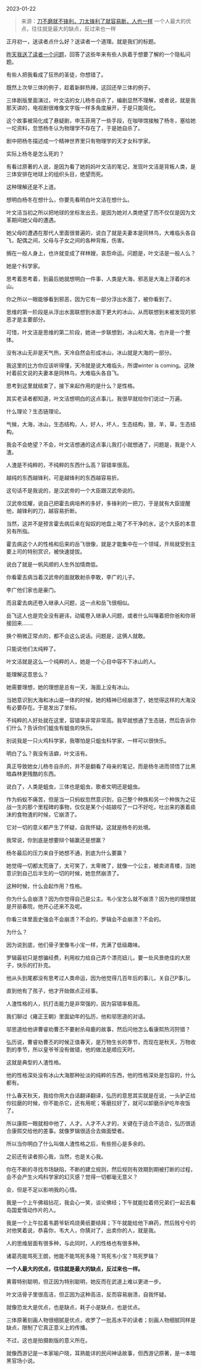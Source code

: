 2023-01-22

> 来源：[刀不磨就不锋利，刀太锋利了就容易断，人也一样](http://mp.weixin.qq.com/s?__biz=MzU0MjYwNDU2Mw==&mid=2247509426&idx=1&sn=ee82fdba129bf011c1f1eb7b6baf6250&chksm=fb1ac9cecc6d40d800e263c8553f845aeb4b6e86e8be359567b16a56dc976f1fd6742cf5545a&scene=27#wechat_redirect)
> 一个人最大的优点，往往就是最大的缺点，反过来也一样

正月初一，送读者点什么好？送读者一个道理。就是我们的标题。

[昨天我送了读者一个问题](http://mp.weixin.qq.com/s?__biz=MzU0MjYwNDU2Mw==&mid=2247509421&idx=1&sn=29880cf17db38d16f465daca6e985a35&chksm=fb1ac9d1cc6d40c79e3503906f120ddfe0428f65184a6f6d86f89d4ac898772fc4bc1fcdfe73&scene=21#wechat_redirect)，回答了这些年来有些人执着于想要了解的一个隐私问题。  

有些人把我看成了狂热的圣徒，你想错了。  

既然上次举三体的例子，趁着新鲜热辣，这回还举三体的例子。  

三体剧版里面演过，叶文洁的女儿杨冬自杀了，编剧显然不理解，或者说，就是我那天讲的，电视剧很难像文字版一样多角度展开，于是只能简化。  

这个故事被简化成了悬疑剧，申玉菲用了一些手段，在咖啡馆接触了杨冬，塞给她一坨资料，忽悠杨冬认为物理学不存在了，于是她自杀了。

剧中把杨冬描述成一个精神世界里只有物理学的天才女科学家。

实际上杨冬是怎么死的？  

有看过原著的人说，是因为看了她妈妈叶文洁的笔记，发现叶文洁是背叛人类，是三体安排在地球上的组织头目，绝望而死。  

这种理解还是不上道。  

想明白杨冬在想什么，你要先看明白叶文洁在想什么。  

叶文洁当初之所以把地球的坐标发出去，是因为她对人类绝望了而不仅仅是因为文革期间她父母的遭遇。

她父母的遭遇在那代人里面很普遍的，说白了就是夫妻本是同林鸟，大难临头各自飞，配偶之间，父母与子女之间的各种背叛，伤害。  

搁在一般人身上，也许就变成了祥林嫂，哀怨命运。问题是，叶文洁是一般人么？

她是个科学家。

思考着思考着，到最后她就想明白一件事，人类是大海，邪恶是大海上浮着的冰山。  

你之所以一眼能够看到邪恶，因为它有一部分浮出水面了，被你看到了。  

思维的第一阶段是从浮出水面联想到水面下更大的冰山，从而联想到未被发现的邪恶才是主要部分。  

可惜，叶文洁是思维的第二阶段，她进一步联想到，冰山和大海，也许是一个整体。

没有冰山无非是天气热，天冷自然会形成冰山，冰山就是大海的一部分。  

我这里的比方你应该听得懂，天冷就是说大难临头，所谓winter is coming。这映衬着前文说的夫妻本是同林鸟，大难临头各自飞。

思考到这里就结束了，接下来起作用的是什么？是性格。  

其实老读者都知道，叶文洁想明白的这点事儿，我很早就给你们说过一万遍。  

什么理论？生态链理论。

气候，大海，冰山，生态结构，人，好人，坏人，生态结构，狼，羊，草，生态结构。  

我会不会绝望？不会，叶文洁想通的这点事儿我打小就想通了，问题是，我是个人渣。  

人渣是不纯粹的，不纯粹的东西什么高？容错率很高。  

越纯的东西越锋利，可是越锋利的东西越容易折。  

这句话不是我说的，是汉武帝的一个大臣跟汉武帝说的。  

汉武帝炫耀，说自己把霍去病培养的多好，多锋利的一把刀，于是就有大臣提醒他，越锋利的刀，越容易折断。  

当然，这并不是预言霍去病后来在匈奴的地盘上喝了不干净的水，这个大臣的本意另有所指。

霍去病这个人的性格和后来的岳飞很像，就是才能集中在一个领域，开局就受到主要上司的特别赏识，被快速提拔。  

说白了就是一帆风顺的人生外加情商低。  

你看霍去病当着汉武帝的面就敢射杀李敢，李广的儿子。  

李广他们家也是豪门。

而且霍去病还卷入继承人问题，这一点和岳飞很相似。

岳飞这人也是完全没有避讳，动辄卷入继承人问题，或者什么叫嚷着把你爸和你哥接回来.......  

换个稍微正常点的，都不会这么说话。问题是，这俩人就敢。  

只能说他们太纯粹了。  

叶文洁就是这么一个纯粹的人，她是一个心目中容不下冰山的人。  

能理解这意思么？  

她需要理想，她的理想是总有一天，海面上没有冰山。

当她意识到大海和冰山是一体的时候，她的精神已经崩溃了，她觉得这样的大海没有必要存在。于是发出了坐标。  

不纯粹的人好处就在这里，容错率非常非常高。我早就想通了生态链，然后告诉你们什么？告诉你们蛆虫有蛆虫的快乐。  

别说我是一只火鸡科学家，我哪怕是只蛆虫科学家，一样可以很快乐。  

明白了么？我没有洁癖，叶文洁有。  

真正导致她女儿杨冬自杀的，并不是翻看了母亲的笔记，而是杨冬进而领悟了比黑暗森林更残酷的东西。  

说白了，人类是蛆虫，三体也是蛆虫，歌者文明还是蛆虫。  

作为蚂蚁不痛苦，但是当一只蚂蚁忽然意识到，自己整个种族和另一个种族为之征战一生的那个里程碑的事物，仅仅是某个小姑娘咬了一口不好吃，吐出来的裹着痰沫的食物渣的时候，它崩溃了。  

它对一切的意义都产生了怀疑，自我怀疑。这就是杨冬的处境。

我常说，你到底是想要辩个输赢还是想赢？  

杨冬最后的压力来自于她想不通，到底为什么要赢？

她觉得一切都太荒唐了，太可笑了，太卑微了，就像一个公主，被卖进青楼，当她意识到自己后半生的一切的时候，她忽然崩溃了。  

这种时候，什么会起作用？性格。  

你为什么会崩溃？因为你觉得自己是公主。韦小宝怎么就不崩溃？因为他的理想就是开丽春院，他开心还来不及呢。

你看三体里面史强会不会崩溃？不会的，罗辑会不会崩溃？不会的。

为什么？  

因为说到底，他们骨子里像韦小宝一样，充满了低级趣味。

罗辑最初只是想骗经费，利用权力给自己弄个漂亮妞儿，要一处风景绝佳的大房子，快乐的打扑克。

他从头到尾都没有思考过人类命运，因为他觉得几百年后的事儿，关自己P事儿。  

直到他有了孩子，他才开始做点正经事。  

人渣性格的人，抗打击能力是非常强的，因为容错率极高。  

我们聊过《雍正王朝》里面幼年的弘历，他和邬思道的对话。  

邬思道给他讲曹睿劝曹丕不要射杀母鹿的故事，然后问他怎么看康熙热河狩猎？

弘历说，曹睿劝曹丕的时候正值春天，是万物生长的季节，而现在是秋天，万物收割的季节，所以皇爷爷没有做错，他的做法是顺应天时。

这就是典型的人渣性格。  

他的性格深处没有冰山大海那种扯淡的纯粹的东西，他的性格深处是包容的，什么都有。  

什么春天秋天，我给你用大白话翻译翻译，弘历的意思其实就是在说，一头驴正给你拉磨的时候，你不能杀它，还有用呢；等磨拉好了，就可以卸磨杀驴吃年夜饭了。  

所以康熙一眼就相中他了，人才。人才不人才的，关键在于适合不适合，弘历很适合康熙交给他的差事。就像罗辑很适合去做面壁者。

所以当你明白了什么叫做人渣性格之后，有些担心是多余的。  

之前还有读者担心我，当然，也是关心我。

你在不断的寻找市场缺陷，不断的建立规则，然后规则有效期到期被打断的过程，会不会产生火鸡科学家的幻灭感？觉得一切都毫无意义？

会，但是不足以影响我的心情。

我是一个上午佛祖拈花，我会心一笑，谈论佛经；下午就能拉着师兄弟们一起去看岛国爱情动作片的人。  

我是一个上午拉着韦爵爷斩鸡烧黄纸要结拜；下午就能给他下麻药，然后贱兮兮的对他笑着说，恭喜你，韦大人，你猜对了，出卖你的人，就是我。

人的思维层面有很多种，与此同时，人的性格也有很多种。

诸葛亮能骂死王朗，他能不能骂死多隆？骂死韦小宝？骂死罗辑？

 **一个人最大的优点，往往就是最大的缺点，反过来也一样。**

黄蓉特别聪明，但正因为特别聪明，她反而在武道上难以更进一步。

叶文洁骨子里很高洁，但正因为这种高洁，反而容易崩溃，自我怀疑。

就像恐龙大是优点，也是缺点，耗子小是缺点，也是优点。  

三体原著刻画人物很细腻是优点，收罗了一批高水平的读者；刻画人物细腻同样是缺点，限制了它真正意义上的传播。

不过，这也是拍摄剧版的意义所在。

就像西游记是一本家喻户晓，耳熟能详的民间神话故事，但西游记原著，是一本暗黑官场小说。

